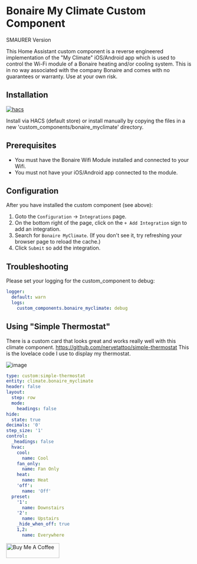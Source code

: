 # Bonaire My Climate Custom Component

SMAURER Version

This Home Assistant custom component is a reverse engineered implementation of the "My Climate" iOS/Android app which is used to control the Wi-Fi module of a Bonaire heating and/or cooling system. This is in no way associated with the company Bonaire and comes with no guarantees or warranty. Use at your own risk.

## Installation

[![hacs][hacsbadge]][hacs]

Install via HACS (default store) or install manually by copying the files in a new 'custom_components/bonaire_myclimate' directory.

## Prerequisites

- You must have the Bonaire Wifi Module installed and connected to your Wifi.
- You must not have your iOS/Android app connected to the module.

## Configuration
After you have installed the custom component (see above):
1. Goto the `Configuration` -> `Integrations` page.  
2. On the bottom right of the page, click on the `+ Add Integration` sign to add an integration.
3. Search for `Bonaire MyClimate`. (If you don't see it, try refreshing your browser page to reload the cache.)
4. Click `Submit` so add the integration.

## Troubleshooting
Please set your logging for the custom_component to debug:
```yaml
logger:
  default: warn
  logs:
    custom_components.bonaire_myclimate: debug
```

## Using "Simple Thermostat"
There is a custom card that looks great and works really well with this climate component. https://github.com/nervetattoo/simple-thermostat
This is the lovelace code I use to display my thermostat.

![image](https://user-images.githubusercontent.com/34525505/123367525-6c73dd80-d5bd-11eb-8efb-229a32e3e9aa.png)

```yaml
type: custom:simple-thermostat
entity: climate.bonaire_myclimate
header: false
layout:
  step: row
  mode:
    headings: false
hide:
  state: true
decimals: '0'
step_size: '1'
control:
  _headings: false
  hvac:
    cool:
      name: Cool
    fan_only:
      name: Fan Only
    heat:
      name: Heat
    'off':
      name: 'Off'
  preset:
    '1':
      name: Downstairs
    '2':
      name: Upstairs
    _hide_when_off: true
    1,2:
      name: Everywhere
```
<a href="https://www.buymeacoffee.com/bremor" target="_blank"><img src="https://cdn.buymeacoffee.com/buttons/v2/default-yellow.png" alt="Buy Me A Coffee" height=40px width=144px></a>

[hacs]: https://hacs.xyz
[hacsbadge]: https://img.shields.io/badge/HACS-Default-orange.svg?style=for-the-badge
